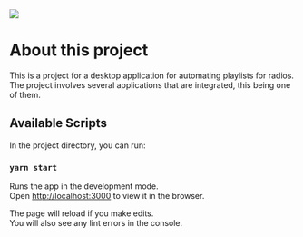 <img src="https://i.imgur.com/vFUdDIp.gif" />

# About this project

This is a project for a desktop application for automating playlists for radios. The project involves several applications that are integrated, this being one of them.

## Available Scripts

In the project directory, you can run:

### `yarn start`

Runs the app in the development mode.\
Open [http://localhost:3000](http://localhost:3000) to view it in the browser.

The page will reload if you make edits.\
You will also see any lint errors in the console.
